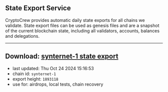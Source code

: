## State Export Service
CryptoCrew provides automatic daily state exports for all chains we validate. State export files can be used as genesis files and are a snapshot of the current blockchain state, including all validators, accounts, balances and delegations.

---
**Download: [synternet-1 state export](https://dl-eu2.ccvalidators.com/SERVICE/synternet/synternet-1_export_1893118.json)**
---

- last updated: Thu Oct 24 2024 15:16:53
- chain id: `synternet-1`
- export height: `1893118`
- use for: airdrops, local tests, chain recovery
